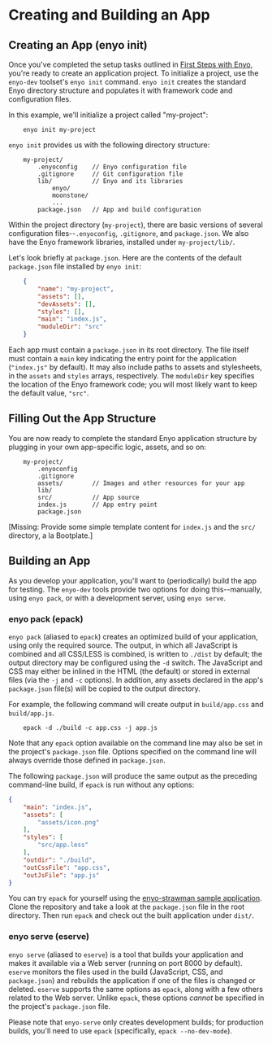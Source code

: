 # Creating and Building an App

## Creating an App (enyo init)

Once you've completed the setup tasks outlined in [First Steps with
Enyo](first-steps.html), you're ready to create an application project.  To
initialize a project, use the `enyo-dev` toolset's `enyo init` command.
`enyo init` creates the standard Enyo directory structure and populates it with
framework code and configuration files.

In this example, we'll initialize a project called "my-project":

```
    enyo init my-project
```

`enyo init` provides us with the following directory structure:

```
    my-project/
        .enyoconfig    // Enyo configuration file
        .gitignore     // Git configuration file
        lib/           // Enyo and its libraries
            enyo/
            moonstone/
            ...
        package.json   // App and build configuration
```

Within the project directory (`my-project`), there are basic versions of several
configuration files--`.enyoconfig`, `.gitignore`, and `package.json`.  We also
have the Enyo framework libraries, installed under `my-project/lib/`.

Let's look briefly at `package.json`.  Here are the contents of the default
`package.json` file installed by `enyo init`:

```json
    {
        "name": "my-project",
        "assets": [],
        "devAssets": [],
        "styles": [],
        "main": "index.js",
        "moduleDir": "src"
    }
```

Each app must contain a `package.json` in its root directory.  The file itself
must contain a `main` key indicating the entry point for the application
(`"index.js"` by default).  It may also include paths to assets and stylesheets,
in the `assets` and `styles` arrays, respectively.  The `moduleDir` key
specifies the location of the Enyo framework code; you will most likely want to
keep the default value, `"src"`.

## Filling Out the App Structure

You are now ready to complete the standard Enyo application structure by
plugging in your own app-specific logic, assets, and so on:

```
    my-project/
        .enyoconfig
        .gitignore
        assets/        // Images and other resources for your app
        lib/
        src/           // App source
        index.js       // App entry point
        package.json
```

[Missing: Provide some simple template content for `index.js` and the `src/`
directory, a la Bootplate.]

## Building an App

As you develop your application, you'll want to (periodically) build the app for
testing.  The `enyo-dev` tools provide two options for doing this--manually,
using `enyo pack`, or with a development server, using `enyo serve`.

### enyo pack (epack)

`enyo pack` (aliased to `epack`) creates an optimized build of your application,
using only the required source.  The output, in which all JavaScript is combined
and all CSS/LESS is combined, is written to `./dist` by default; the output
directory may be configured using the `-d` switch.  The JavaScript and CSS may
either be inlined in the HTML (the default) or stored in external files (via the
`-j` and `-c` options).  In addition, any assets declared in the app's
`package.json` file(s) will be copied to the output directory.

For example, the following command will create output in `build/app.css` and
`build/app.js`.

```
    epack -d ./build -c app.css -j app.js
```

Note that any `epack` option available on the command line may also be set in
the project's `package.json` file.  Options specified on the command line will
always override those defined in `package.json`.

The following `package.json` will produce the same output as the preceding
command-line build, if `epack` is run without any options:

```json
{
    "main": "index.js",
    "assets": [
        "assets/icon.png"
    ],
    "styles": [
        "src/app.less"
    ],
    "outdir": "./build",
    "outCssFile": "app.css",
    "outJsFile": "app.js"
}
```

You can try `epack` for yourself using the [enyo-strawman sample
application](https://github.com/enyojs/enyo-strawman).  Clone the repository and
take a look at the `package.json` file in the root directory.  Then run `epack`
and check out the built application under `dist/`.

### enyo serve (eserve)

`enyo serve` (aliased to `eserve`) is a tool that builds your application and
makes it available via a Web server (running on port 8000 by default). `eserve`
monitors the files used in the build (JavaScript, CSS, and `package.json`) and
rebuilds the application if one of the files is changed or deleted.
`eserve` supports the same options as `epack`, along with a few others
related to the Web server.  Unlike `epack`, these options *cannot* be
specified in the project's `package.json` file.

Please note that `enyo-serve` only creates development builds; for production
builds, you'll need to use `epack` (specifically, `epack --no-dev-mode`).
